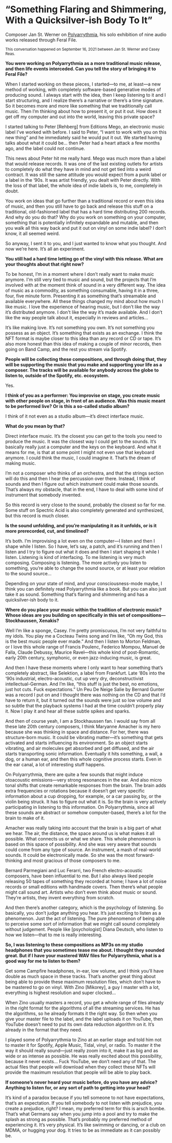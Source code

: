 # “Something Flaring and Shimmering, With a Quicksilver-ish Body To It”

Composer Jan St. Werner on [Polyarrythmia](https://feralfile.com/exhibitions/polyarrythmia-dbb), his solo exhibition of nine audio works released through Feral File.

<sub>This conversation happened on September 16, 2021 between Jan St. Werner and Casey Reas.</sub>

**You were working on Polyarrythmia as a more traditional music release, and then life events interceded. Can you tell the story of bringing it to Feral File?**

When I started working on these pieces, I started—to me, at least—a new method of working, with completely software-based generative modes of producing sound. I always start with the idea, then I keep listening to it and I start structuring, and I realize there’s a narrative or there’s a time signature. So it becomes more and more like something that we traditionally call music. Then I’m thinking about how to present it, or put it out. How does it get off my computer and out into the world, leaving this private space?

I started talking to Peter [Rehberg] from Editions Mego, an electronic music label I’ve worked with before. I said to Peter, “I want to work with you on this new thing” and he immediately said he would put it out. We started having talks about what it could be… then Peter had a heart attack a few months ago, and the label could not continue.

This news about Peter hit me really hard. Mego was much more than a label that would release records. It was one of the last existing outlets for artists to completely do what they have in mind and not get tied into a weird contract. It was still the same attitude you would expect from a punk label or a label in the ‘90s. It was artist friendly, you dealt with Peter directly. With the loss of that label, the whole idea of indie labels is, to me, completely in doubt.

You work on ideas that go further than a traditional record or even this idea of music, and then you still have to go back and release this stuff on a traditional, old-fashioned label that has a hard time distributing 200 records. And why do you do that? Why do you work on something on your computer, something that is potentially infinitely expandable and mutable, and then you walk all this way back and put it out on vinyl on some indie label? I don’t know, it all seemed weird.

So anyway, I sent it to you, and I just wanted to know what you thought. And now we’re here. It’s all an experiment.

**You still had a hard time letting go of the vinyl with this release. What are your thoughts about that right now?**

To be honest, I’m in a moment where I don’t really want to make music anymore. I'm still very tied to music and sound, but the projects that I’m involved with at the moment think of sound in a very different way. The idea of music as a commodity, as something consumable, having it in a three, four, five minute form. Presenting it as something that’s streamable and available everywhere. All these things changed my mind about how much I like music. I love the experience of hearing music, but I don’t like the way it’s distributed anymore. I don't like the way it’s made available. And I don’t like the way people talk about it, especially in reviews and articles…

It’s like making love. It’s not something you own. It’s not something you possess as an object. It’s something that exists as an exchange. I think the NFT format is maybe closer to this idea than any record or CD or tape. It’s also more honest than this idea of making a couple of minor records, then going on Band Camp, and the rest you stream via Spotify.

**People will be collecting these compositions, and through doing that, they will be supporting the music that you make and supporting your life as a composer. The tracks will be available for anybody across the globe to listen to, outside of the Spotify, etc. ecosystem.**

Yes.

**I think of you as a performer: You improvise on stage, you create music with other people on stage, in front of an audience. Was this music meant to be performed live? Or is this a so-called studio album?**

I think of it not even as a studio album—it’s direct interface music.

**What do you mean by that?**

Direct interface music. It’s the closest you can get to the tools you need to produce the music. It was the closest way I could get to the sounds. It’s basically really just a computer and the keys on the keyboard. And what it means for me, is that at some point I might not even use that keyboard anymore. I could think the music, I could imagine it. That’s the dream of making music.

I’m not a composer who thinks of an orchestra, and that the strings section will do this and then I hear the percussion over there. Instead, I think of sounds and then I figure out which instrument could make those sounds. That’s always my obstacle, that in the end, I have to deal with some kind of instrument that somebody invented.

So this record is very close to the sound, probably the closest so far for me. Some stuff on Spectric Acid is also completely generated and synthesized, but this record is much closer.

**Is the sound unfolding, and you’re manipulating it as it unfolds, or is it more prerecorded, cut, and timelined?**

It’s both. I’m improvising a lot even on the computer—I listen and then I shape while I listen. So I have, let’s say, a patch, and it’s running and then I listen and I try to figure out what it does and then I start shaping it while I listen. Listening is kind of interfacing. To me listening is very much composing. Composing is listening. The more actively you listen to something, you’re able to change the sound source, or at least your relation to the sound source...

Depending on your state of mind, and your consciousness-mode maybe, I think you can definitely read Polyarrythmia like a book. But you can also just take it as sound. Something that’s flaring and shimmering and has a quicksilver-ish body to it.

**Where do you place your music within the tradition of electronic music? Whose ideas are you building on specifically in this set of compositions—Stockhaussen, Xenakis?**

Well I’m like a sponge, Casey. I’m pretty promiscuous, I’m not very faithful to my idols. You play me a Cocteau Twins song and I’m like, “Oh my God, this is the best music people ever made.” And then I listen to Morton Feldman, or I love this whole range of Francis Poulenc, Federico Mompou, Manuel de Falla, Claude Debussy, Maurice Ravel—this whole kind of post-Romantic, early 20th century, symphonic, or even jazz-inducing music, is great.

And then I have these moments where I only want to hear something that’s completely abstract, like Selektion, a label from Frankfurt. Late ‘80s into the ‘90s industrial, electro-acoustic, cut up very dry, deconstructivist intellectual-German. And I’m like, “this stuff is just the best, no emotions, just hot cuts. Fuck expectations.” Un Peu De Neige Salie by Bernard Gunter was a record I put on and I thought there was nothing on the CD and that I’d have to return it, but it turned out the sounds were just so low volume and so subtle that the playback systems I had at the time couldn’t properly play it. Now I play it and hear all these subtle spikes and sparks.

And then of course yeah, I am a Stockhaussen fan. I would say from all these late 20th century composers, I think Maryanne Amacher is my hero because she was thinking in space and distance. For her, there was structure-born music. It could be vibrating matter—it’s something that gets activated and starts influencing its environment. So an object starts vibrating, and air molecules get absorbed and get diffused, and the air starts transporting sonic information. Eventually it hits something, a wall, a dog, or a human ear, and then this whole cognitive process starts. Even in the ear canal, a lot of interesting stuff happens.

On Polyarrythmia, there are quite a few sounds that might induce otoacoustic emissions—very strong resonances in the ear. And also micro tonal shifts that create remarkable responses from the brain. The brain adds extra frequencies or rotations because it doesn’t get very specific information about a cup dropping, for example, or a car passing by, or the violin being struck. It has to figure out what it is. So the brain is very actively participating in listening to this information. On Polyarrythmia, since all these sounds are abstract or somehow computer-based, there’s a lot for the brain to make of it.

Amacher was really taking into account that the brain is a big part of what we hear. The air, the distance, the space around us is what makes it all possible. What connects us or what we share. This whole phenomenon is based on this space of possibility. And she was very aware that sounds could come from any type of source. An instrument, a mash of real-world sounds. It could be electronically made. So she was the most forward-thinking and most gracious of those composers to me.

Bernard Parmegiani and Luc Ferarri, two French electro-acoustic composers, have been influential to me. But I also always liked people releasing 50 tapes of something they recorded at home; I have a lot of noise records or small editions with handmade covers. Then there’s what people might call sound art. Artists who don’t even think about music or sound. They’re artists, they invent everything from scratch.

And then there’s another category, which is the psychology of listening. So basically, you don’t judge anything you hear. It’s just exciting to listen as a phenomenon. Just the act of listening. The pure phenomenon of being able to perceive some sort of information that we might call sound completely without judgement. People like [psychologist] Diana Deutsch, who listen to how we listen—that to me is really interesting.

**So, I was listening to these compositions as MP3s on my studio headphones that you sometimes tease me about. I thought they sounded great. But if I have your mastered WAV files for Polyarrythmia, what is a good way for me to listen to them?**

Get some Campfire headphones, in-ear, low volume, and I think you’ll have double as much space in these tracks. That’s another great thing about being able to provide these maximum resolution files, which don’t have to be mastered to go on vinyl. With Zino [Mikorey], a guy I master with a lot, everything is highest resolution and super clocked...

When Zino usually masters a record, you get a whole range of files already in the right format for the algorithms of all the streaming services. He has the algorithms, so he already formats it the right way. So then when you give your master file to the label, and the label uploads it on YouTube, then YouTube doesn’t need to put its own data reduction algorithm on it. It’s already in the format that they need.

I played some of Polyarrythmia to Zino at an earlier stage and told him not to master it for Spotify, Apple Music, Tidal, vinyl, or radio. To master it the way it should really sound—just really zoom into it, make it as big and as wide or as intense as possible. He was really excited about this possibility, because it never exists… Fuck YouTube, we don’t need any of that. The actual files that people will download when they collect these NFTs will provide the maximum resolution that people will be able to play back.

**If someone’s never heard your music before, do you have any advice? Anything to listen for, or any sort of path to getting into your head?**

It’s kind of a paradox because if you tell someone to not have expectations, that’s an expectation. If you tell somebody to not listen with prejudice, you create a prejudice, right? I mean, my preferred term for this is arsch bombe. That’s what Germans say when you jump into a pool and try to make the splash as strong as possible. That’s probably my preferred method of experiencing it. It’s very physical. It’s like swimming or dancing, or a club on MDMA, or hugging your dog. It tries to be as immediate as it can possibly be.